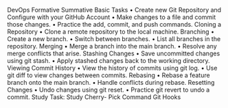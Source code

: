 DevOps Formative Summative 
Basic Tasks
• Create new Git Repository and Configure with your GitHub Account
• Make changes to a file and commit those changes.
• Practice the add, commit, and push commands.
Cloning a Repository
• Clone a remote repository to the local machine.
Branching
• Create a new branch.
• Switch between branches.
• List all branches in the repository.
Merging
• Merge a branch into the main branch.
• Resolve any merge conflicts that arise.
Stashing Changes
• Save uncommitted changes using git stash.
• Apply stashed changes back to the working directory.
Viewing Commit History
• View the history of commits using git log.
• Use git diff to view changes between commits.
Rebasing
• Rebase a feature branch onto the main branch.
• Handle conflicts during rebase.
Resetting Changes
• Undo changes using git reset.
• Practice git revert to undo a commit.
Study Task:
Study Cherry- Pick Command
Git Hooks